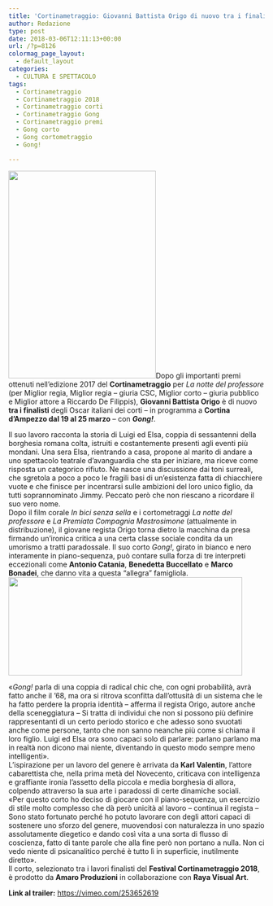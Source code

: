 ```yaml
---
title: 'Cortinametraggio: Giovanni Battista Origo di nuovo tra i finalisti con Gong!'
author: Redazione
type: post
date: 2018-03-06T12:11:13+00:00
url: /?p=8126
colormag_page_layout:
  - default_layout
categories:
  - CULTURA E SPETTACOLO
tags:
  - Cortinametraggio
  - Cortinametraggio 2018
  - Cortinametraggio corti
  - Cortinametraggio Gong
  - Cortinametraggio premi
  - Gong corto
  - Gong cortometraggio
  - Gong!

---
```

<img decoding="async" loading="lazy" class=" wp-image-8130 alignleft" src="https://progressonline.it/wp-content/uploads/2018/03/Locandina-Gong-212x300.jpg" alt="" width="290" height="408" />Dopo gli importanti premi ottenuti nell’edizione 2017 del **Cortinametraggio** per _La notte del professore_ (per Miglior regia, Miglior regia &#8211; giuria CSC, Miglior corto &#8211; giuria pubblico e Miglior attore a Riccardo De Filippis), **Giovanni Battista Origo** è di nuovo **tra i finalisti** degli Oscar italiani dei corti – in programma a **Cortina d’Ampezzo dal 19 al 25 marzo** – con **_Gong!_**.

Il suo lavoro racconta la storia di Luigi ed Elsa, coppia di sessantenni della borghesia romana colta, istruiti e costantemente presenti agli eventi più mondani. Una sera Elsa, rientrando a casa, propone al marito di andare a uno spettacolo teatrale d&#8217;avanguardia che sta per iniziare, ma riceve come risposta un categorico rifiuto. Ne nasce una discussione dai toni surreali, che sgretola a poco a poco le fragili basi di un&#8217;esistenza fatta di chiacchiere vuote e che finisce per incentrarsi sulle ambizioni del loro unico figlio, da tutti soprannominato Jimmy. Peccato però che non riescano a ricordare il suo vero nome.  
Dopo il film corale _In bici senza sella_ e i cortometraggi _La notte del professore_ e _La Premiata Compagnia Mastrosimone_ (attualmente in distribuzione), il giovane regista Origo torna dietro la macchina da presa firmando un’ironica critica a una certa classe sociale condita da un umorismo a tratti paradossale. Il suo corto _Gong!_, girato in bianco e nero interamente in piano-sequenza, può contare sulla forza di tre interpreti eccezionali come **Antonio Catania**, **Benedetta Buccellato** e **Marco Bonadei**, che danno vita a questa “allegra” famigliola.<img decoding="async" loading="lazy" class=" wp-image-8128 alignright" src="https://progressonline.it/wp-content/uploads/2018/03/Still-frame-gong-3-300x125.png" alt="" width="460" height="193" />

«_Gong!_ parla di una coppia di radical chic che, con ogni probabilità, avrà fatto anche il &#8217;68, ma ora si ritrova sconfitta dall’ottusità di un sistema che le ha fatto perdere la propria identità – afferma il regista Origo, autore anche della sceneggiatura – Si tratta di individui che non si possono più definire rappresentanti di un certo periodo storico e che adesso sono svuotati anche come persone, tanto che non sanno neanche più come si chiama il loro figlio. Luigi ed Elsa ora sono capaci solo di parlare: parlano parlano ma in realtà non dicono mai niente, diventando in questo modo sempre meno intelligenti».  
L’ispirazione per un lavoro del genere è arrivata da **Karl Valentin**, l’attore cabarettista che, nella prima metà del Novecento, criticava con intelligenza e graffiante ironia l’assetto della piccola e media borghesia di allora, colpendo attraverso la sua arte i paradossi di certe dinamiche sociali.  
«Per questo corto ho deciso di giocare con il piano-sequenza, un esercizio di stile molto complesso che dà però unicità al lavoro – continua il regista – Sono stato fortunato perché ho potuto lavorare con degli attori capaci di sostenere uno sforzo del genere, muovendosi con naturalezza in uno spazio assolutamente diegetico e dando così vita a una sorta di flusso di coscienza, fatto di tante parole che alla fine però non portano a nulla. Non ci vedo niente di psicanalitico perché è tutto lì in superficie, inutilmente diretto».  
Il corto, selezionato tra i lavori finalisti del **Festival Cortinametraggio 2018**, è prodotto da **Amaro Produzioni** in collaborazione con **Raya Visual Art**.

**Link al trailer:** <https://vimeo.com/253652619>